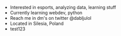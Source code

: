 - Interested in esports, analyzing data, learning stuff
- Currently learning webdev, python
- Reach me in dm's on twitter @dabljulol
- Located in Silesia, Poland
- test123
